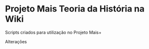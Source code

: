 # Projeto Mais Teoria da História na Wiki
Scripts criados para utilização no Projeto Mais+

Alterações